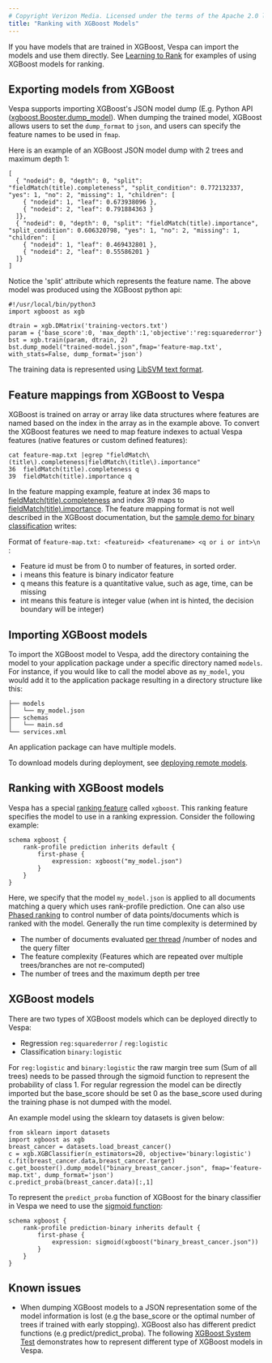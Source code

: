 ```yaml
---
# Copyright Verizon Media. Licensed under the terms of the Apache 2.0 license. See LICENSE in the project root.
title: "Ranking with XGBoost Models"
---
```


If you have models that are trained in XGBoost, Vespa can import the models
and use them directly. See [Learning to Rank](learning-to-rank.html) for examples of using XGBoost models for ranking.


## Exporting models from XGBoost

Vespa supports importing XGBoost's JSON model dump (E.g. Python API ([xgboost.Booster.dump_model](https://xgboost.readthedocs.io/en/latest/python/python_api.html#xgboost.Booster.dump_model)).
 When dumping
the trained model, XGBoost allows users to set the `dump_format` to `json`,
and users can specify the feature names to be used in `fmap`. 

Here is an example of an XGBoost JSON model dump with 2 trees and maximum depth 1:

```
[
  { "nodeid": 0, "depth": 0, "split": "fieldMatch(title).completeness", "split_condition": 0.772132337, "yes": 1, "no": 2, "missing": 1, "children": [
    { "nodeid": 1, "leaf": 0.673938096 },
    { "nodeid": 2, "leaf": 0.791884363 }
  ]},
  { "nodeid": 0, "depth": 0, "split": "fieldMatch(title).importance", "split_condition": 0.606320798, "yes": 1, "no": 2, "missing": 1, "children": [
    { "nodeid": 1, "leaf": 0.469432801 },
    { "nodeid": 2, "leaf": 0.55586201 }
  ]}
]
```
Notice the 'split' attribute which represents the feature name. The above model was produced using the XGBoost python api:

```
#!/usr/local/bin/python3
import xgboost as xgb

dtrain = xgb.DMatrix('training-vectors.txt')
param = {'base_score':0, 'max_depth':1,'objective':'reg:squarederror'}
bst = xgb.train(param, dtrain, 2)
bst.dump_model("trained-model.json",fmap='feature-map.txt', with_stats=False, dump_format='json')
```
The training data is represented using [LibSVM text format](https://xgboost.readthedocs.io/en/latest/tutorials/input_format.html).


## Feature mappings from XGBoost to Vespa
XGBoost is trained on array or array like data structures where features are named based on the index in the array 
as in the example above. To convert the XGBoost features we need to map feature indexes to actual Vespa features (native features or custom defined features):
 
```
cat feature-map.txt |egrep "fieldMatch\(title\).completeness|fieldMatch\(title\).importance"
36  fieldMatch(title).completeness q
39  fieldMatch(title).importance q
```
In the feature mapping example, feature at index 36 maps to
[fieldMatch(title).completeness](reference/rank-features.html#fieldMatch(name).completeness)
and index 39 maps to [fieldMatch(title).importance](reference/rank-features.html#fieldMatch(name).importance).
The feature mapping format is not well described in the XGBoost documentation, but the [sample demo for binary classification](https://github.com/dmlc/xgboost/tree/master/demo/binary_classification) writes:

Format of ```feature-map.txt: <featureid> <featurename> <q or i or int>\n ```:
  - Feature id must be from 0 to number of features, in sorted order.
  - i means this feature is binary indicator feature
  - q means this feature is a quantitative value, such as age, time, can be missing
  - int means this feature is integer value (when int is hinted, the decision boundary will be integer)


## Importing XGBoost models

To import the XGBoost model to Vespa, add the directory containing the
model to your application package under a specific directory named `models`.
For instance, if you would like to call the model above as `my_model`, you
would add it to the application package resulting in a directory structure
like this:

```
├── models
│   └── my_model.json
├── schemas
│   └── main.sd
└── services.xml
```

An application package can have multiple models.

To download models during deployment,
see [deploying remote models](cloudconfig/application-packages.html#deploying-remote-models).


## Ranking with XGBoost models

Vespa has a special [ranking feature](reference/rank-features.html) called `xgboost`.
This ranking feature specifies the model to use in a ranking expression.
Consider the following example:

```
schema xgboost {
    rank-profile prediction inherits default {
        first-phase {
            expression: xgboost("my_model.json")
        }
    }
}
```

Here, we specify that the model `my_model.json` is applied to all documents matching a query which uses
rank-profile prediction. One can also use [Phased ranking](phased-ranking.html) to control number of data points/documents which is ranked with the model. Generally the run time complexity is determined by 
* The number of documents evaluated [per thread](performance/sizing-search.html) /number of nodes and the query filter
* The feature complexity (Features which are repeated over multiple trees/branches are not re-computed) 
* The number of trees and the maximum depth per tree


## XGBoost models 
There are two types of XGBoost models which can be deployed directly to Vespa: 

* Regression ```reg:squarederror``` / ```reg:logistic```
* Classification ```binary:logistic```

For `reg:logistic` and `binary:logistic` the raw margin tree sum (Sum of all trees) needs to be passed through the sigmoid function to represent the probability of class 1. For regular regression 
the model can be directly imported but the base_score should be set 0 as the base_score used during the training phase is not dumped with the model. 

An example model using the sklearn toy datasets is given below:

```
from sklearn import datasets
import xgboost as xgb
breast_cancer = datasets.load_breast_cancer()
c = xgb.XGBClassifier(n_estimators=20, objective='binary:logistic')
c.fit(breast_cancer.data,breast_cancer.target) 
c.get_booster().dump_model("binary_breast_cancer.json", fmap='feature-map.txt', dump_format='json')
c.predict_proba(breast_cancer.data)[:,1]
```

To represent the ```predict_proba``` function of XGBoost for the binary classifier in Vespa we need to use the [sigmoid function](reference/ranking-expressions.html):

```
schema xgboost {
    rank-profile prediction-binary inherits default {
        first-phase {
            expression: sigmoid(xgboost("binary_breast_cancer.json"))
        }
    }
}
```


## Known issues 
* When dumping XGBoost models 
to a JSON representation some of the model information is lost (e.g the base_score or the optimal number of trees if trained with early stopping).  XGBoost also has different predict functions (e.g predict/predict_proba). The following
 [XGBoost System Test](https://github.com/vespa-engine/system-test/tree/master/tests/search/xgboost)
demonstrates how to represent different type of XGBoost models in Vespa. 
